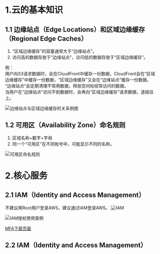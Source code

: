 # 1.云的基本知识
## 1.1 边缘站点（Edge Locations）和区域边缘缓存（Regional Edge Caches）

1. “区域边缘缓存”的容量通常大于“边缘站点”。
2. 访问高的数据存放于“边缘站点”，访问低的数据存放于“区域边缘缓存”。

例：<br>
用户向S3请求数据时，会在CloudFront中缓存一份数据，CloudFront会在“区域边缘缓存”中缓存一份数据，“区域边缘缓存”又会在“边缘站点”缓存一份数据。<br>
“边缘站点”会定期清理不常用数据，释放空间给经常访问的数据。<br>
当用户在“边缘站点”访问不到数据时，会再向“区域边缘缓存”请求数据，逐级往上。

![边缘站点与区域边缘缓存的关系例图](https://1006493605.s3.ap-northeast-1.amazonaws.com/notebook/Cloud_Practitioner/1.png)

## 1.2 可用区（Availability Zone）命名规则

1. 区域名称+数字+字母
2. 同一个“可用区”在不同账号中，可能显示不同的名称。

![可用区命名规则](https://1006493605.s3.ap-northeast-1.amazonaws.com/notebook/Cloud_Practitioner/2.png)

# 2.核心服务
## 2.1 IAM（Identity and Access Management）
不建议用Root用户登录AWS，建议通过IAM登录AWS。
![IAM](https://1006493605.s3.ap-northeast-1.amazonaws.com/notebook/Cloud_Practitioner/3.png)

![IAM授权使用案例](https://1006493605.s3.ap-northeast-1.amazonaws.com/notebook/Cloud_Practitioner/4.png)

[MFA下载页面](https://aws.amazon.com/cn/iam/features/mfa/)

## 2.2 IAM（Identity and Access Management）
